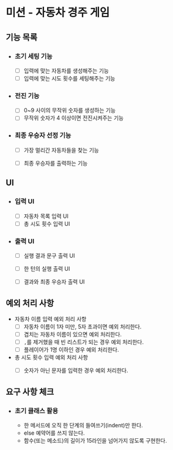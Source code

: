 # 미션 - 자동차 경주 게임

## 기능 목록

- ### 초기 세팅 기능
  - [ ] 입력에 맞는 자동차를 생성해주는 기능
  - [ ] 입력에 맞는 시도 횟수를 세팅해주는 기능

- ### 전진 기능
  - [ ] 0~9 사이의 무작위 숫자를 생성하는 기능
  - [ ] 무작위 숫자가 4 이상이면 전진시켜주는 기능

- ### 최종 우승자 선정 기능
  - [ ] 가장 멀리간 자동차들을 찾는 기능
  - [ ] 최종 우승자를 출력하는 기능


## UI

- ### 입력 UI
  - [ ] 자동차 목록 입력 UI
  - [ ] 총 시도 횟수 입력 UI

- ### 출력 UI
  - [ ] 실행 결과 문구 출력 UI
  - [ ] 한 턴의 실행 출력 UI
  - [ ] 결과와 최종 우승자 출력 UI


## 예외 처리 사항

- 자동차 이름 입력 예외 처리 사항
  - [ ] 자동차 이름이 1자 미만, 5자 초과이면 예외 처리한다.
  - [ ] 겹치는 자동차 이름이 있으면 예외 처리한다.
  - [ ] `,`를 제거했을 때 빈 리스트가 되는 경우 예외 처리한다.
  - [ ] 플레이어가 1명 이하인 경우 예외 처리한다.

- 총 시도 횟수 입력 예외 처리 사항
  - [ ] 숫자가 아닌 문자를 입력한 경우 예외 처리한다.


## 요구 사항 체크

- ### 초기 클래스 활용
  - 한 메서드에 오직 한 단계의 들여쓰기(indent)만 한다.
  - else 예약어를 쓰지 않는다.
  - 함수(또는 메소드)의 길이가 15라인을 넘어가지 않도록 구현한다.
